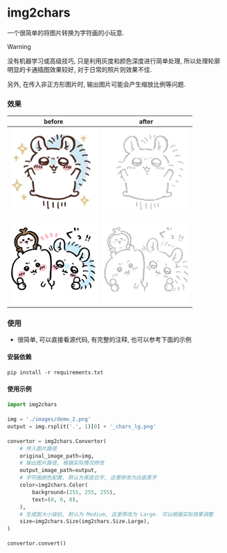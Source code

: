 # img2chars

一个很简单的将图片转换为字符画的小玩意.

> [!WARNING]
> 没有机器学习或高级技巧, 只是利用灰度和颜色深度进行简单处理, 所以处理轮廓明显的卡通插图效果较好, 对于日常的照片则效果不佳.
>
> 另外, 在传入非正方形图片时, 输出图片可能会产生缩放比例等问题.

### 效果

| before                                                  | after                                                            |
|---------------------------------------------------------|------------------------------------------------------------------|
| <img src="images/demo_1.jpg" width="200" height="200"/> | <img src="images/demo_1_chars_lg.png" width="200" height="200"/> |
| <img src="images/demo_2.png" width="200" height="200"/> | <img src="images/demo_2_chars_lg.png" width="200" height="200"/> |

### 使用

- 很简单, 可以直接看源代码, 有完整的注释, 也可以参考下面的示例

#### 安装依赖

```shell
pip install -r requirements.txt
```

#### 使用示例

```python
import img2chars

img = './images/demo_2.png'
output = img.rsplit('.', 1)[0] + '_chars_lg.png'

convertor = img2chars.Convertor(
    # 传入图片路径
    original_image_path=img,
    # 输出图片路径, 根据实际情况修改
    output_image_path=output,
    # 字符画颜色配置, 默认为黑底白字, 这里修改为白底黑字
    color=img2chars.Color(
        background=(255, 255, 255),
        text=(0, 0, 0),
    ),
    # 生成图大小级别, 默认为 Medium, 这里修改为 Large. 可以根据实际效果调整
    size=img2chars.Size(img2chars.Size.Large),
)

convertor.convert()
```
